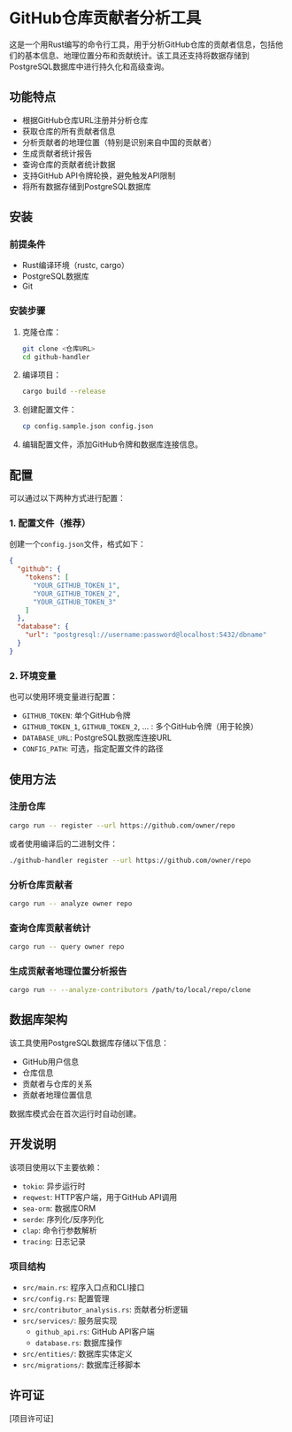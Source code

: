 # GitHub仓库贡献者分析工具

这是一个用Rust编写的命令行工具，用于分析GitHub仓库的贡献者信息，包括他们的基本信息、地理位置分布和贡献统计。该工具还支持将数据存储到PostgreSQL数据库中进行持久化和高级查询。

## 功能特点

- 根据GitHub仓库URL注册并分析仓库
- 获取仓库的所有贡献者信息
- 分析贡献者的地理位置（特别是识别来自中国的贡献者）
- 生成贡献者统计报告
- 查询仓库的贡献者统计数据
- 支持GitHub API令牌轮换，避免触发API限制
- 将所有数据存储到PostgreSQL数据库

## 安装

### 前提条件

- Rust编译环境（rustc, cargo）
- PostgreSQL数据库
- Git

### 安装步骤

1. 克隆仓库：
   ```bash
   git clone <仓库URL>
   cd github-handler
   ```

2. 编译项目：
   ```bash
   cargo build --release
   ```

3. 创建配置文件：
   ```bash
   cp config.sample.json config.json
   ```

4. 编辑配置文件，添加GitHub令牌和数据库连接信息。

## 配置

可以通过以下两种方式进行配置：

### 1. 配置文件（推荐）

创建一个`config.json`文件，格式如下：

```json
{
  "github": {
    "tokens": [
      "YOUR_GITHUB_TOKEN_1",
      "YOUR_GITHUB_TOKEN_2",
      "YOUR_GITHUB_TOKEN_3"
    ]
  },
  "database": {
    "url": "postgresql://username:password@localhost:5432/dbname"
  }
}
```

### 2. 环境变量

也可以使用环境变量进行配置：

- `GITHUB_TOKEN`: 单个GitHub令牌
- `GITHUB_TOKEN_1`, `GITHUB_TOKEN_2`, ... : 多个GitHub令牌（用于轮换）
- `DATABASE_URL`: PostgreSQL数据库连接URL
- `CONFIG_PATH`: 可选，指定配置文件的路径

## 使用方法

### 注册仓库

```bash
cargo run -- register --url https://github.com/owner/repo
```

或者使用编译后的二进制文件：

```bash
./github-handler register --url https://github.com/owner/repo
```

### 分析仓库贡献者

```bash
cargo run -- analyze owner repo
```

### 查询仓库贡献者统计

```bash
cargo run -- query owner repo
```

### 生成贡献者地理位置分析报告

```bash
cargo run -- --analyze-contributors /path/to/local/repo/clone
```

## 数据库架构

该工具使用PostgreSQL数据库存储以下信息：

- GitHub用户信息
- 仓库信息
- 贡献者与仓库的关系
- 贡献者地理位置信息

数据库模式会在首次运行时自动创建。

## 开发说明

该项目使用以下主要依赖：

- `tokio`: 异步运行时
- `reqwest`: HTTP客户端，用于GitHub API调用
- `sea-orm`: 数据库ORM
- `serde`: 序列化/反序列化
- `clap`: 命令行参数解析
- `tracing`: 日志记录

### 项目结构

- `src/main.rs`: 程序入口点和CLI接口
- `src/config.rs`: 配置管理
- `src/contributor_analysis.rs`: 贡献者分析逻辑
- `src/services/`: 服务层实现
  - `github_api.rs`: GitHub API客户端
  - `database.rs`: 数据库操作
- `src/entities/`: 数据库实体定义
- `src/migrations/`: 数据库迁移脚本

## 许可证

[项目许可证]
